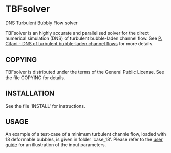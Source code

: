 # TBFsolver
DNS Turbulent Bubbly Flow solver

TBFsolver is an highly accurate and parallelised solver for the direct numerical simulation (DNS) of turbulent bubble-laden channel flow. See [P. Cifani - DNS of turbulent bubble-laden channel flows](https://research.utwente.nl/en/publications/dns-of-turbulent-bubble-laden-channel-flows) for more details. 

## COPYING
TBFsolver is distributed under the terms of the General Public License. See the file COPYING for details. 

## INSTALLATION
See the file 'INSTALL' for instructions.

## USAGE
An example of a test-case of a minimum turbulent channle flow, loaded with 18 deformable bubbles, is given in folder 'case_18'. Please refer to the [user guide](user_guide/user_guide.pdf) for an illustration of the input parameters. 
